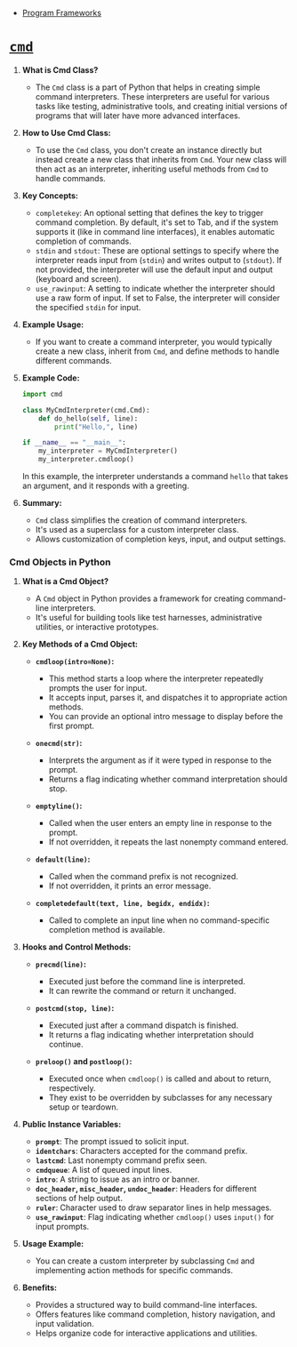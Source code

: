 -   [Program Frameworks](https://docs.python.org/3.8/library/frameworks.html)

# [`cmd`](https://docs.python.org/3.8/library/cmd.html#module-cmd "cmd: Build line-oriented command interpreters.")


1. **What is Cmd Class?**
   - The `Cmd` class is a part of Python that helps in creating simple command interpreters. These interpreters are useful for various tasks like testing, administrative tools, and creating initial versions of programs that will later have more advanced interfaces.

2. **How to Use Cmd Class:**
   - To use the `Cmd` class, you don't create an instance directly but instead create a new class that inherits from `Cmd`. Your new class will then act as an interpreter, inheriting useful methods from `Cmd` to handle commands.

3. **Key Concepts:**
   - `completekey`: An optional setting that defines the key to trigger command completion. By default, it's set to Tab, and if the system supports it (like in command line interfaces), it enables automatic completion of commands.
   - `stdin` and `stdout`: These are optional settings to specify where the interpreter reads input from (`stdin`) and writes output to (`stdout`). If not provided, the interpreter will use the default input and output (keyboard and screen).
   - `use_rawinput`: A setting to indicate whether the interpreter should use a raw form of input. If set to False, the interpreter will consider the specified `stdin` for input.

4. **Example Usage:**
   - If you want to create a command interpreter, you would typically create a new class, inherit from `Cmd`, and define methods to handle different commands.

5. **Example Code:**
   ```python
   import cmd

   class MyCmdInterpreter(cmd.Cmd):
       def do_hello(self, line):
           print("Hello,", line)

   if __name__ == "__main__":
       my_interpreter = MyCmdInterpreter()
       my_interpreter.cmdloop()
   ```
   In this example, the interpreter understands a command `hello` that takes an argument, and it responds with a greeting.

6. **Summary:**
   - `Cmd` class simplifies the creation of command interpreters.
   - It's used as a superclass for a custom interpreter class.
   - Allows customization of completion keys, input, and output settings.



### Cmd Objects in Python

1. **What is a Cmd Object?**
   - A `Cmd` object in Python provides a framework for creating command-line interpreters.
   - It's useful for building tools like test harnesses, administrative utilities, or interactive prototypes.

2. **Key Methods of a Cmd Object:**

   - **`cmdloop(intro=None)`:**
     - This method starts a loop where the interpreter repeatedly prompts the user for input.
     - It accepts input, parses it, and dispatches it to appropriate action methods.
     - You can provide an optional intro message to display before the first prompt.

   - **`onecmd(str)`:**
     - Interprets the argument as if it were typed in response to the prompt.
     - Returns a flag indicating whether command interpretation should stop.

   - **`emptyline()`:**
     - Called when the user enters an empty line in response to the prompt.
     - If not overridden, it repeats the last nonempty command entered.

   - **`default(line)`:**
     - Called when the command prefix is not recognized.
     - If not overridden, it prints an error message.

   - **`completedefault(text, line, begidx, endidx)`:**
     - Called to complete an input line when no command-specific completion method is available.

3. **Hooks and Control Methods:**

   - **`precmd(line)`:**
     - Executed just before the command line is interpreted.
     - It can rewrite the command or return it unchanged.

   - **`postcmd(stop, line)`:**
     - Executed just after a command dispatch is finished.
     - It returns a flag indicating whether interpretation should continue.

   - **`preloop()` and `postloop()`:**
     - Executed once when `cmdloop()` is called and about to return, respectively.
     - They exist to be overridden by subclasses for any necessary setup or teardown.

4. **Public Instance Variables:**

   - **`prompt`**: The prompt issued to solicit input.
   - **`identchars`**: Characters accepted for the command prefix.
   - **`lastcmd`**: Last nonempty command prefix seen.
   - **`cmdqueue`**: A list of queued input lines.
   - **`intro`**: A string to issue as an intro or banner.
   - **`doc_header`, `misc_header`, `undoc_header`**: Headers for different sections of help output.
   - **`ruler`**: Character used to draw separator lines in help messages.
   - **`use_rawinput`**: Flag indicating whether `cmdloop()` uses `input()` for input prompts.

5. **Usage Example:**
   - You can create a custom interpreter by subclassing `Cmd` and implementing action methods for specific commands.

6. **Benefits:**
   - Provides a structured way to build command-line interfaces.
   - Offers features like command completion, history navigation, and input validation.
   - Helps organize code for interactive applications and utilities.

